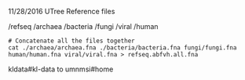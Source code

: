 11/28/2016
UTree Reference files

/refseq
	/archaea
	/bacteria
	/fungi
	/viral
	/human

```
# Concatenate all the files together
cat ./archaea/archaea.fna ./bacteria/bacteria.fna fungi/fungi.fna human/human.fna viral/viral.fna > refseq.abfvh.all.fna
```
kldata#kl-data to umnmsi#home